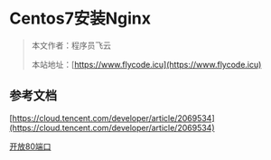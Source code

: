 # Centos7安装Nginx
> 本文作者：程序员飞云
>
> 本站地址：[https://www.flycode.icu](https://www.flycode.icu)


## 参考文档
[https://cloud.tencent.com/developer/article/2069534](https://cloud.tencent.com/developer/article/2069534)


[开放80端口](https://blog.csdn.net/weixin_38750084/article/details/90387056)